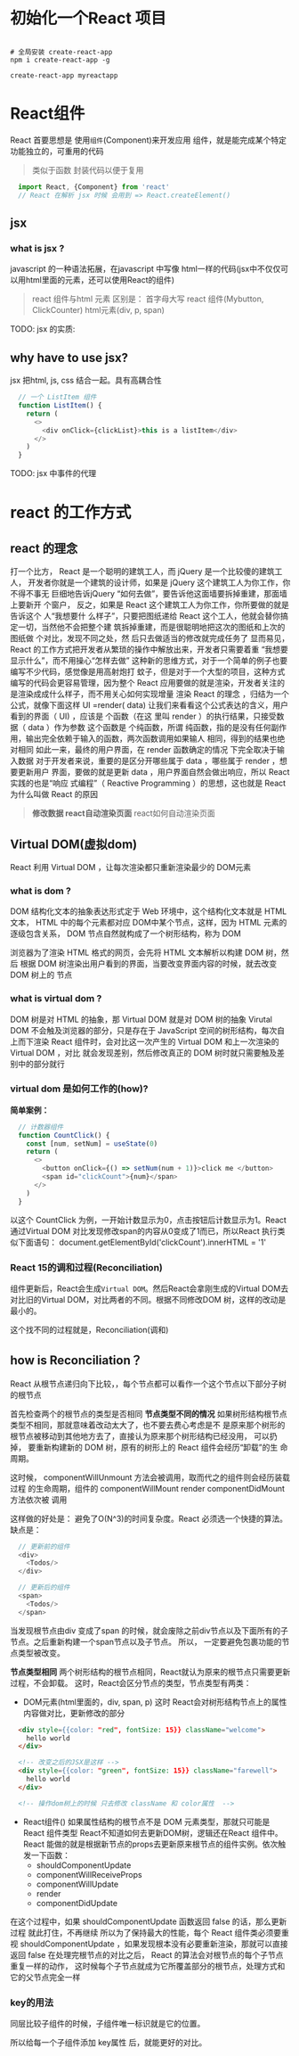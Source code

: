 # 初始化一个React 项目
```shell

# 全局安装 create-react-app
npm i create-react-app -g

create-react-app myreactapp
```

# React组件
React 首要思想是 使用`组件`(Component)来开发应用 
组件，就是能完成某个特定功能独立的，可重用的代码
> 类似于函数 封装代码以便于复用  

```javascript
  import React, {Component} from 'react'
  // React 在解析 jsx 时候 会用到 => React.createElement()
```

## jsx
### what is jsx ?
javascript 的一种语法拓展，在javascript 中写像 html一样的代码(jsx中不仅仅可以用html里面的元素，还可以使用React的组件) 
> react 组件与html 元素 区别是： 首字母大写
> react 组件(Mybutton, ClickCounter)  html元素(div, p, span)

TODO:
jsx 的实质:


## why have to use jsx?
jsx 把html, js, css 结合一起。具有高耦合性
```javascript
  // 一个 ListItem 组件
  function ListItem() {
    return (
      <>
        <div onClick={clickList}>this is a listItem</div>
      </>
    )
  }
```
TODO:
jsx 中事件的代理

# react 的工作方式
## react 的理念
打一个比方， React 是一个聪明的建筑工人，而 jQuery 是一个比较傻的建筑工人，
开发者你就是一个建筑的设计师，如果是 jQuery 这个建筑工人为你工作，你不得不事无
巨细地告诉jQuery “如何去做”，要告诉他这面墙要拆掉重建，那面墙上要新开 个窗户，
反之，如果是 React 这个建筑工人为你工作，你所要做的就是告诉这个 人“我想要什
么样子”，只要把图纸递给 React 这个工人，他就会替你搞定一切，当然他不会把整个建
筑拆掉重建，而是很聪明地把这次的图纸和上次的图纸做 个对比，发现不同之处，然
后只去做适当的修改就完成任务了
显而易见， React 的工作方式把开发者从繁琐的操作中解放出来，开发者只需要着重
“我想要显示什么”，而不用操心“怎样去做”
这种新的思维方式，对于一个简单的例子也要编写不少代码，感觉像是用高射炮打
蚊子，但是对于一个大型的项目，这种方式编写的代码会更容易管理，因为整个 React
应用要做的就是渲染，开发者关注的是渲染成成什么样子，而不用关心如何实现增量
渲染
React 的理念 ，归结为一个公式，就像下面这样
UI =render( data)
让我们来看看这个公式表达的含义，用户看到的界面（ UI) ，应该是 个函数（在这
里叫 render ）的执行结果，只接受数据（ data ）作为参数 这个函数是 个纯函数，所谓
纯函数，指的是没有任何副作用，输出完全依赖于输入的函数，两次函数调用如果输人
相同，得到的结果也绝对相同 如此一来，最终的用户界面，在 render 函数确定的情况
下完全取决于输入数据
对于开发者来说，重要的是区分开哪些属于 data ，哪些属于 render ，想要更新用户
界面，要做的就是更新 data ，用户界面自然会做出响应，所以 React 实践的也是“响应
式编程”（ Reactive Programming ）的思想，这也就是 React 为什么叫做 React 的原因

> **修改数据 react自动渲染页面** 
react如何自动渲染页面
## Virtual DOM(虚拟dom)
React 利用 Virtual DOM ，让每次渲染都只重新渲染最少的 DOM元素

### what is dom ?
DOM 结构化文本的抽象表达形式定于 Web 环境中，这个结构化文本就是 HTML 文本， 
HTML 中的每个元素都对应 DOM中某个节点，这样，因为 HTML 元素的逐级包含关系， DOM 节点自然就构成了一个树形结构，称为 DOM

浏览器为了渲染 HTML 格式的网页，会先将 HTML 文本解析以构建 DOM 树，然后
根据 DOM 树渲染出用户看到的界面，当要改变界面内容的时候，就去改变 DOM 树上的
节点

### what is virtual dom ? 
DOM 树是对 HTML 的抽象，那 Virtual DOM 就是对 DOM 树的抽象
Virutal DOM 不会触及浏览器的部分，只是存在于 JavaScript 空间的树形结构，每次自上而下渲染
React 组件时，会对比这一次产生的 Virtual DOM 和上一次渲染的 Virtual DOM ，对比
就会发现差别，然后修改真正的 DOM 树时就只需要触及差别中的部分就行

### virtual dom 是如何工作的(how)?

**简单案例：**
```javascript
  // 计数器组件
  function CountClick() {
    const [num, setNum] = useState(0)
    return (
      <>
        <button onClick={() => setNum(num + 1)}>click me </button>
        <span id="clickCount">{num}</span>
      </>
    )
  }
```
以这个 CountClick 为例，一开始计数显示为0，点击按钮后计数显示为1。React 通过Virtual DOM 对比发现修改span的内容从0变成了1而已，所以React 执行类似下面语句：
document.getElementById('clickCount').innerHTML = '1'

### **React 15的调和过程(Reconciliation)**
组件更新后，React会生成`Virtual DOM`。然后React会拿刚生成的Virtual DOM去对比旧的Virtual DOM，对比两者的不同。根据不同修改DOM 树，这样的改动是最小的。

这个找不同的过程就是，Reconciliation(调和)
## how is Reconciliation？
React 从根节点递归向下比较，，每个节点都可以看作一个这个节点以下部分子树的根节点

首先检查两个的根节点的类型是否相同
**节点类型不同的情况**
如果树形结构根节点类型不相同，那就意味着改动太大了，也不要去费心考虑是不
是原来那个树形的根节点被移动到其他地方去了，直接认为原来那个树形结构已经没用，
可以扔掉， 要重新构建新的 DOM 树，原有的树形上的 React 组件会经历“卸载”的生
命周期。

这时候， componentWillUnmount 方法会被调用，取而代之的组件则会经历装载过程
的生命周期，组件的 componentWillMount render componentDidMount 方法依次被
调用

这样做的好处是： 避免了O(N^3)的时间复杂度。React 必须选一个快捷的算法。
缺点是： 
```javascript
  // 更新前的组件
  <div>
    <Todos/>
  </div>

  // 更新后的组件
  <span>
    <Todos/>
  </span>
```
当发现根节点由div 变成了span 的时候，就会废除之前div节点以及下面所有的子节点。之后重新构建一个span节点以及子节点。
所以， 一定要避免包裹功能的节点类型被改变。

**节点类型相同**
两个树形结构的根节点相同，React就认为原来的根节点只需要更新过程，不会卸载。
这时，React会区分节点的类型，节点类型有两类：
- DOM元素(html里面的，div, span, p)
这时 React会对树形结构节点上的属性 内容做对比，更新修改的部分
```html
  <div style={{color: "red", fontSize: 15}} className="welcome">
    hello world
  </div>

  <!-- 改变之后的JSX是这样 -->
  <div style={{color: "green", fontSize: 15}} className="farewell">
    hello world
  </div>

  <!-- 操作dom树上的时候 只去修改 className 和 color属性  -->
```
- React组件()
如果属性结构的根节点不是 DOM 元素类型，那就只可能是 React 组件类型
React不知道如何去更新DOM树，逻辑还在React 组件中。React 能做的就是根据新节点的props去更新原来根节点的组件实例。依次触发一下函数：
  - shouldComponentUpdate
  - componentWillReceiveProps
  - componentWillUpdate
  - render
  - componentDidUpdate

在这个过程中，如果 shouldComponentUpdate 函数返回 false 的话，那么更新过程
就此打住，不再继续 所以为了保持最大的性能，每个 React 组件类必须要重视 shouldComponentUpdate ，如果发现根本没有必要重新渲染，那就可以直接返回 false
在处理完根节点的对比之后， React 的算法会对根节点的每个子节点重复一样的动作，
这时候每个子节点就成为它所覆盖部分的根节点，处理方式和它的父节点完全一样

### key的用法
同层比较子组件的时候，子组件唯一标识就是它的位置。

所以给每一个子组件添加 key属性 后，就能更好的对比。













